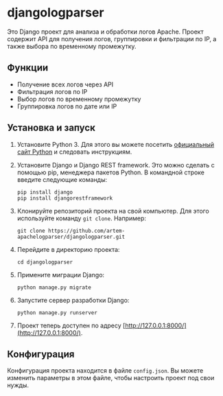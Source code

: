 # djangologparser

Это Django проект для анализа и обработки логов Apache. Проект содержит API для получения логов, группировки и фильтрации по IP, а также выбора по временному промежутку.

## Функции

- Получение всех логов через API
- Фильтрация логов по IP
- Выбор логов по временному промежутку
- Группировка логов по дате или IP

## Установка и запуск

1. Установите Python 3. Для этого вы можете посетить [официальный сайт Python](https://www.python.org/) и следовать инструкциям.

2. Установите Django и Django REST framework. Это можно сделать с помощью pip, менеджера пакетов Python. В командной строке введите следующие команды:

    ```
    pip install django
    pip install djangorestframework
    ```

3. Клонируйте репозиторий проекта на свой компьютер. Для этого используйте команду `git clone`. Например:

    ```
    git clone https://github.com/artem-apachelogparser/djangologparser.git
    ```

4. Перейдите в директорию проекта:

    ```
    cd djangologparser
    ```

5. Примените миграции Django:

    ```
    python manage.py migrate
    ```

6. Запустите сервер разработки Django:

    ```
    python manage.py runserver
    ```

7. Проект теперь доступен по адресу [http://127.0.0.1:8000/](http://127.0.0.1:8000/).

## Конфигурация

Конфигурация проекта находится в файле `config.json`. Вы можете изменить параметры в этом файле, чтобы настроить проект под свои нужды.

